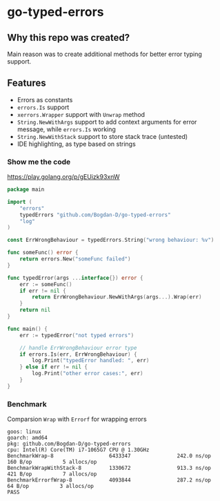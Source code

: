 # go-typed-errors

## Why this repo was created?
Main reason was to create additional methods for better error typing support.

## Features
- Errors as constants
- `errors.Is` support
- `xerrors.Wrapper` support with `Unwrap` method
- `String.NewWithArgs` support to add context arguments for error message, while `errors.Is` working
- `String.NewWithStack` support to store stack trace (untested)
- IDE highlighting, as type based on strings

### Show me the code

https://play.golang.org/p/gEUizk93xnW

```go
package main

import (
	"errors"
	typedErrors "github.com/Bogdan-D/go-typed-errors"
	"log"
)

const ErrWrongBehaviour = typedErrors.String("wrong behaviour: %v")

func someFunc() error {
	return errors.New("someFunc failed")
}

func typedError(args ...interface{}) error {
	err := someFunc()
	if err != nil {
		return ErrWrongBehaviour.NewWithArgs(args...).Wrap(err)
	}
	return nil
}

func main() {
	err := typedError("not typed errors")

	// handle ErrWrongBehaviour error type
	if errors.Is(err, ErrWrongBehaviour) {
		log.Print("typedError handled: ", err)
	} else if err != nil {
		log.Print("other error cases:", err)
	}
}

```

### Benchmark
Comparsion `Wrap` with `Errorf` for wrapping errors

```
goos: linux
goarch: amd64
pkg: github.com/Bogdan-D/go-typed-errors
cpu: Intel(R) Core(TM) i7-1065G7 CPU @ 1.30GHz
BenchmarkWrap-8                  6433347               242.0 ns/op           160 B/op          5 allocs/op
BenchmarkWrapWithStack-8         1330672               913.3 ns/op           421 B/op          7 allocs/op
BenchmarkErrorfWrap-8            4093844               287.2 ns/op            64 B/op          3 allocs/op
PASS
```
